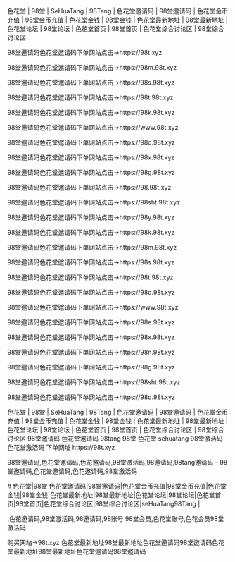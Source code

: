 
<p> 色花堂 | 98堂 | SeHuaTang | 98Tang | 色花堂邀请码 | 98堂邀请码 | 色花堂金币充值 | 98堂金币充值 | 色花堂金钱 | 98堂金钱 | 色花堂最新地址 | 98堂最新地址 | 色花堂论坛 | 98堂论坛 | 色花堂首页 | 98堂首页 | 色花堂综合讨论区 | 98堂综合讨论区</p>

<p>98堂邀请码色花堂邀请码下单网站点击→https://98t.xyz</p>
<p>98堂邀请码色花堂邀请码下单网站点击→https://98m.98t.xyz</p>
<p>98堂邀请码色花堂邀请码下单网站点击→https://98s.98t.xyz</p>
<p>98堂邀请码色花堂邀请码下单网站点击→https://98t.98t.xyz</p>
<p>98堂邀请码色花堂邀请码下单网站点击→https://98k.98t.xyz</p>
<p>98堂邀请码色花堂邀请码下单网站点击→https://www.98t.xyz</p>
<p>98堂邀请码色花堂邀请码下单网站点击→https://98q.98t.xyz</p>
<p>98堂邀请码色花堂邀请码下单网站点击→https://98x.98t.xyz</p>
<p>98堂邀请码色花堂邀请码下单网站点击→https://98g.98t.xyz</p>
<p>98堂邀请码色花堂邀请码下单网站点击→https://98.98t.xyz</p>
<p>98堂邀请码色花堂邀请码下单网站点击→https://98sht.98t.xyz</p>
<p>98堂邀请码色花堂邀请码下单网站点击→https://98y.98t.xyz</p>
<p>98堂邀请码色花堂邀请码下单网站点击→https://98k.98t.xyz</p>
<p>98堂邀请码色花堂邀请码下单网站点击→https://98m.98t.xyz</p>
<p>98堂邀请码色花堂邀请码下单网站点击→https://98s.98t.xyz</p>
<p>98堂邀请码色花堂邀请码下单网站点击→https://98t.98t.xyz</p>
<p>98堂邀请码色花堂邀请码下单网站点击→https://98o.98t.xyz</p>
<p>98堂邀请码色花堂邀请码下单网站点击→https://www.98t.xyz</p>
<p>98堂邀请码色花堂邀请码下单网站点击→https://98e.98t.xyz</p>
<p>98堂邀请码色花堂邀请码下单网站点击→https://98x.98t.xyz</p>
<p>98堂邀请码色花堂邀请码下单网站点击→https://98n.98t.xyz</p>
<p>98堂邀请码色花堂邀请码下单网站点击→https://98g.98t.xyz</p>
<p>98堂邀请码色花堂邀请码下单网站点击→https://98sht.98t.xyz</p>
<p>98堂邀请码色花堂邀请码下单网站点击→https://98d.98t.xyz</p>

<p>色花堂 | 98堂 | SeHuaTang | 98Tang | 色花堂邀请码 | 98堂邀请码 | 色花堂金币充值 | 98堂金币充值 | 色花堂金钱 | 98堂金钱 | 色花堂最新地址 | 98堂最新地址 | 色花堂论坛 | 98堂论坛 | 色花堂首页 | 98堂首页 | 色花堂综合讨论区 | 98堂综合讨论区
98堂邀请码 色花堂邀请码 98tang 98堂 色花堂 sehuatang 98堂激活码 色花堂激活码 下单网址 https://98t.xyz</p>
<p>98堂邀请码,色花堂邀请码,色花邀请码,98堂激活码,98邀请码,98tang邀请码 - 98堂邀请码,色花堂邀请码,色花邀请码,98堂激活码</p>


<p># 色花堂|98堂 色花堂邀请码|98堂邀请码|色花堂金币充值|98堂金币充值|色花堂金钱|98堂金钱|色花堂最新地址|98堂最新地址|色花堂论坛|98堂论坛|色花堂首页|98堂首页|色花堂综合讨论区|98堂综合讨论区|seHuaTang98Tang |</p>
	,色花邀请码,98堂激活码,98邀请码,98账号 98堂会员,色花堂账号,色花会员98堂激活码


购买网站→98t.xyz 色花堂最新地址98堂最新地址色花堂邀请码98堂邀请码色花堂最新地址98堂最新地址色花堂邀请码98堂邀请码
